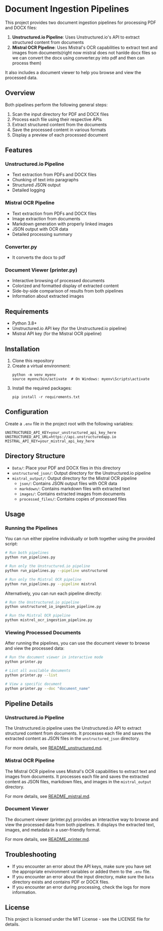 # Document Ingestion Pipelines

This project provides two document ingestion pipelines for processing PDF and DOCX files:

1. **Unstructured.io Pipeline**: Uses Unstructured.io's API to extract structured content from documents
2. **Mistral OCR Pipeline**: Uses Mistral's OCR capabilities to extract text and images from documents(right now mistral does not hanlde docx files so we can convert the docx using converter.py into pdf and then can process them)

It also includes a document viewer to help you browse and view the processed data.

## Overview

Both pipelines perform the following general steps:
1. Scan the input directory for PDF and DOCX files
2. Process each file using their respective APIs
3. Extract structured content from the documents
4. Save the processed content in various formats
5. Display a preview of each processed document

## Features

### Unstructured.io Pipeline
- Text extraction from PDFs and DOCX files
- Chunking of text into paragraphs
- Structured JSON output
- Detailed logging

### Mistral OCR Pipeline
- Text extraction from PDFs and DOCX files
- Image extraction from documents
- Markdown generation with properly linked images
- JSON output with OCR data
- Detailed processing summary

### Converter.py
- It converts the docx to pdf 

### Document Viewer (printer.py)
- Interactive browsing of processed documents
- Colorized and formatted display of extracted content
- Side-by-side comparison of results from both pipelines
- Information about extracted images

## Requirements

- Python 3.8+
- Unstructured.io API key (for the Unstructured.io pipeline)
- Mistral API key (for the Mistral OCR pipeline)

## Installation

1. Clone this repository
2. Create a virtual environment:
   ```
   python -m venv myenv
   source myenv/bin/activate  # On Windows: myenv\Scripts\activate
   ```
3. Install the required packages:
   ```
   pip install -r requirements.txt
   ```

## Configuration

Create a `.env` file in the project root with the following variables:

```
UNSTRUCTURED_API_KEY=your_unstructured_api_key_here
UNSTRUCTURED_API_URL=https://api.unstructuredapp.io
MISTRAL_API_KEY=your_mistral_api_key_here
```

## Directory Structure

- `Data/`: Place your PDF and DOCX files in this directory
- `unstructured_json/`: Output directory for the Unstructured.io pipeline
- `mistral_output/`: Output directory for the Mistral OCR pipeline
  - `json/`: Contains JSON output files with OCR data
  - `markdown/`: Contains markdown files with extracted text
  - `images/`: Contains extracted images from documents
  - `processed_files/`: Contains copies of processed files

## Usage

### Running the Pipelines

You can run either pipeline individually or both together using the provided script:

```bash
# Run both pipelines
python run_pipelines.py

# Run only the Unstructured.io pipeline
python run_pipelines.py --pipeline unstructured

# Run only the Mistral OCR pipeline
python run_pipelines.py --pipeline mistral
```

Alternatively, you can run each pipeline directly:

```bash
# Run the Unstructured.io pipeline
python unstructured_io_ingestion_pipeline.py

# Run the Mistral OCR pipeline
python mistrel_ocr_ingestion_pipeline.py
```

### Viewing Processed Documents

After running the pipelines, you can use the document viewer to browse and view the processed data:

```bash
# Run the document viewer in interactive mode
python printer.py

# List all available documents
python printer.py --list

# View a specific document
python printer.py --doc "document_name"
```

## Pipeline Details

### Unstructured.io Pipeline

The Unstructured.io pipeline uses the Unstructured.io API to extract structured content from documents. It processes each file and saves the extracted content as JSON files in the `unstructured_json` directory.

For more details, see [README_unstructured.md](README.md).

### Mistral OCR Pipeline

The Mistral OCR pipeline uses Mistral's OCR capabilities to extract text and images from documents. It processes each file and saves the extracted content as JSON files, markdown files, and images in the `mistral_output` directory.

For more details, see [README_mistral.md](README_mistral.md).

### Document Viewer

The document viewer (printer.py) provides an interactive way to browse and view the processed data from both pipelines. It displays the extracted text, images, and metadata in a user-friendly format.

For more details, see [README_printer.md](README_printer.md).

## Troubleshooting

- If you encounter an error about the API keys, make sure you have set the appropriate environment variables or added them to the `.env` file.
- If you encounter an error about the input directory, make sure the `Data` directory exists and contains PDF or DOCX files.
- If you encounter an error during processing, check the logs for more information.

## License

This project is licensed under the MIT License - see the LICENSE file for details. 